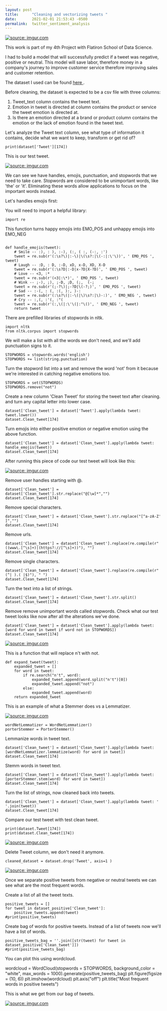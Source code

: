 ```yaml
---
layout: post
title:      "Cleaning and vectorizing tweets "
date:       2021-02-01 21:53:43 -0500
permalink:  twitter_sentiment_analysis
---
```



<a href="https://imgur.com/0FZrIy7"><img src="https://i.imgur.com/0FZrIy7.png" title="source: imgur.com" /></a>

This work is part of my 4th Project with Flatiron School of Data Science.

I had to build a model that will successfully predict if a tweet was negative, positive or neutral.
This model will save labor, therefore money in a company's journey to improve customer service therefore improving sales and customer retention.

   The dataset I used can be found  <a href="https://data.world/crowdflower/brands-and-product-emotions">here </a>.

  Before cleaning, the dataset is expected to be a csv file with three columns:
1. 	Tweet_text column contains the tweet text.
2. 	Emotion in tweet is directed at column contains the product or service the tweet emotion is directed at.
3. 	Is there an emotion directed at a brand or product column contains the emotion or the lack of emotion found in the tweet text.

Let's analyze the Tweet text column, see what type of information it contains, decide what we want to keep, transform or get rid of?
	
`print(dataset['Tweet'][174])`

This is our test tweet. 

<a href="https://imgur.com/4uqxFbE"><img src="https://i.imgur.com/4uqxFbE.png" title="source: imgur.com" /></a>

We can see we have handles, emojis, punctuation, and stopwords that we need to take care.
Stopwords are considered to be unimportant words, like 'the' or 'it'. Eliminating these words allow applications to focus on the important words instead.

Let's handles emojis first:

You will need to import a helpful library:


`import re`


This function turns happy emojis into EMO_POS and unhappy emojis into EMO_NEG

```

def handle_emojis(tweet):
    # Smile -- :), : ), :-), (:, ( :, (-:, :')
    tweet = re.sub(r'(:\s?\)|:-\)|\(\s?:|\(-:|:\'\))', ' EMO_POS ', tweet)
    # Laugh -- :D, : D, :-D, xD, x-D, XD, X-D
    tweet = re.sub(r'(:\s?D|:-D|x-?D|X-?D)', ' EMO_POS ', tweet)
    # Love -- <3, :*
    tweet = re.sub(r'(<3|:\*)', ' EMO_POS ', tweet)
    # Wink -- ;-), ;), ;-D, ;D, (;,  (-;
    tweet = re.sub(r'(;-?\)|;-?D|\(-?;)', ' EMO_POS ', tweet)
    # Sad -- :-(, : (, :(, ):, )-:
    tweet = re.sub(r'(:\s?\(|:-\(|\)\s?:|\)-:)', ' EMO_NEG ', tweet)
    # Cry -- :,(, :'(, :"(
    tweet = re.sub(r'(:,\(|:\'\(|:"\()', ' EMO_NEG ', tweet)
    return tweet
```


There are prefilled libraries of stopwords in nltk.


```
import nltk
from nltk.corpus import stopwords
```

We will make a list with all the words we don't need, and we'll add punctuation signs to it.

```
STOPWORDS = stopwords.words('english')
STOPWORDS += list(string.punctuation) 
```


Turn the stopword list into a set and remove the word 'not' from it because we're interested in catching negative emotions too.

```
STOPWORDS = set(STOPWORDS)
STOPWORDS.remove("not")
```


Create a new column 'Clean Tweet' for storing the tweet text after cleaning. and turn any capital letter into lower case.

```
dataset['Clean_tweet'] = dataset['Tweet'].apply(lambda tweet: tweet.lower())
dataset.Clean_tweet[174]
```


Turn emojis into either positive emotion or negative emotion using the above function. 


```
dataset['Clean_tweet'] = dataset['Clean_tweet'].apply(lambda tweet: handle_emojis(tweet))
dataset.Clean_tweet[174] 
```

After running this piece of code our test tweet will look like this:

<a href="https://imgur.com/vdl4fUZ"><img src="https://i.imgur.com/vdl4fUZ.png" title="source: imgur.com" /></a>

Remove user handles starting with @.

```
dataset['Clean_tweet'] = dataset['Clean_tweet'].str.replace("@[\w]*","")
dataset.Clean_tweet[174]
```

Remove special characters.

```
dataset['Clean_tweet'] = dataset['Clean_tweet'].str.replace("[^a-zA-Z' ]","")
dataset.Clean_tweet[174]
```

Remove urls.

```
dataset['Clean_tweet'] = dataset['Clean_tweet'].replace(re.compile(r"((www\.[^\s]+)|(https?://[^\s]+))"), "")
dataset.Clean_tweet[174]
```

Remove single characters.

```
dataset['Clean_tweet'] = dataset['Clean_tweet'].replace(re.compile(r"(^| ).( |$)"), " ")
dataset.Clean_tweet[174]
```

Turn the text into a list of strings.

```
dataset['Clean_tweet'] = dataset['Clean_tweet'].str.split()
dataset.Clean_tweet[174]
```
 
Remove remove unimportant words called stopwords. Check what our test tweet looks like now after all the alterations we've done.

```
dataset['Clean_tweet'] = dataset['Clean_tweet'].apply(lambda tweet: [word for word in tweet if word not in STOPWORDS])
dataset.Clean_tweet[174] 
```

<a href="https://imgur.com/ZrJtUhH"><img src="https://i.imgur.com/ZrJtUhH.png" title="source: imgur.com" /></a>

This is a function that will replace n't with not.

```
def expand_tweet(tweet):
    expanded_tweet = []
    for word in tweet:
        if re.search("n't", word):
            expanded_tweet.append(word.split("n't")[0])
            expanded_tweet.append("not")
        else:
            expanded_tweet.append(word)
    return expanded_tweet
```

This is an example of what a Stemmer does vs a Lemmatizer.

<a href="https://imgur.com/lvNdvts"><img src="https://i.imgur.com/lvNdvts.png" title="source: imgur.com" /></a>

```
wordNetLemmatizer = WordNetLemmatizer()
porterStemmer = PorterStemmer()
```

Lemmanize words in tweet text.

```
dataset['Clean_tweet'] = dataset['Clean_tweet'].apply(lambda tweet: [wordNetLemmatizer.lemmatize(word) for word in tweet])
dataset.Clean_tweet[174]
```

Stemm words in tweet text.

```
dataset['Clean_tweet'] = dataset['Clean_tweet'].apply(lambda tweet: [porterStemmer.stem(word) for word in tweet])
dataset.Clean_tweet[174]
```

Turn the list of strings, now cleaned back into tweets.

```
dataset['Clean_tweet'] = dataset['Clean_tweet'].apply(lambda tweet: ' '.join(tweet))
dataset.Clean_tweet[174]
```

Compare  our test tweet with  test clean tweet.

```
print(dataset.Tweet[174])
print(dataset.Clean_tweet[174])
```

<a href="https://imgur.com/DZT3iIq"><img src="https://i.imgur.com/DZT3iIq.png" title="source: imgur.com" /></a>

Delete Tweet column, we don't need it anymore.

`cleaned_dataset = dataset.drop('Tweet', axis=1 )`

<a href="https://imgur.com/CeKYwHt"><img src="https://i.imgur.com/CeKYwHt.png" title="source: imgur.com" /></a>

Once we separate positive tweets from negative or neutral tweets we can see what are the most frequent words.

Create a list of all the tweet texts.

```
positive_tweets = []
for tweet in dataset_positive['Clean_tweet']:
    positive_tweets.append(tweet)
#print(positive_tweets)
```

Create bag of words for positive tweets. Instead of a list of tweets now we'll have a list of words.

```
positive_tweets_bag = ''.join([str(tweet) for tweet in dataset_positive['Clean_tweet']])
#print(positive_tweets_bag)
```

You can plot this using wordcloud.

wordcloud = WordCloud(stopwords = STOPWORDS, background_color = "white", max_words = 1000).generate(positive_tweets_bag)
plt.figure(figsize = (10, 6))
plt.imshow(wordcloud)
plt.axis("off")
plt.title("Most frequent words in positive tweets")

This is what we get from our bag of tweets.

<a href="https://imgur.com/BuPaXi9"><img src="https://i.imgur.com/BuPaXi9.png" title="source: imgur.com" /></a>




	












	 


